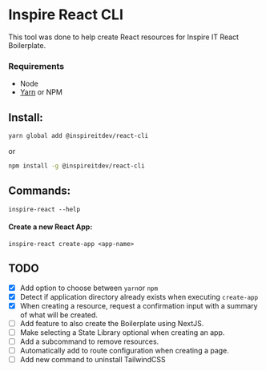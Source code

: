 # Inspire React CLI

This tool was done to help create React resources for Inspire IT React Boilerplate.

### Requirements
  - Node
  - [Yarn](https://yarnpkg.com/) or NPM

## Install:
```bash
yarn global add @inspireitdev/react-cli
```
or
```bash
npm install -g @inspireitdev/react-cli
```

## Commands:
`inspire-react --help`

#### Create a new React App:
`inspire-react create-app <app-name>`

## TODO

- [X] Add option to choose between `yarn`or `npm`
- [X] Detect if application directory already exists when executing `create-app`
- [X] When creating a resource, request a confirmation input with a summary of what will be created.
- [ ] Add feature to also create the Boilerplate using NextJS.
- [ ] Make selecting a State Library optional when creating an app.
- [ ] Add a subcommand to remove resources.
- [ ] Automatically add to route configuration when creating a page.
- [ ] Add new command to uninstall TailwindCSS
